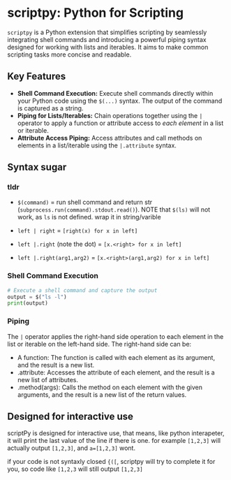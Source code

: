 # scriptpy: Python for Scripting

`scriptpy` is a Python extension that simplifies scripting by seamlessly integrating shell commands and introducing a powerful piping syntax designed for working with lists and iterables. It aims to make
common scripting tasks more concise and readable.

## Key Features

*   **Shell Command Execution:** Execute shell commands directly within your Python code using the `$(...)` syntax. The output of the command is captured as a string.
*   **Piping for Lists/Iterables:** Chain operations together using the `|` operator to apply a function or attribute access to *each element* in a list or iterable.
*   **Attribute Access Piping:** Access attributes and call methods on elements in a list/iterable using the `|.attribute` syntax.

##  Syntax sugar
### tldr
* `$(command)` = run shell command and return str (`subprocess.run(command).stdout.read()`). NOTE that `$(ls)` will not work, as `ls` is not defined. wrap it in string/varible

* `left | right` = `[right(x) for x in left]`
* `left |.right` (note the dot) = `[x.<right> for x in left]`
* `left |.right(arg1,arg2)` = `[x.<right>(arg1,arg2) for x in left]`


### Shell Command Execution

```python
# Execute a shell command and capture the output
output = $("ls -l")
print(output)
```

### Piping
The `|` operator applies the right-hand side operation to each element in the list or iterable on the left-hand side. The right-hand side can be:

* A function: The function is called with each element as its argument, and the result is a new list.
* .attribute: Accesses the attribute of each element, and the result is a new list of attributes.
* .method(args): Calls the method on each element with the given arguments, and the result is a new list of the return values.

## Designed for interactive use
scriptPy is designed for interactive use, that means, like python interapeter, it will print the last value of the line if there is one. for example `[1,2,3]` will actually output `[1,2,3]`, and `a=[1,2,3]` wont.

if your code is not syntaxly closed `{([`, scriptpy will try to complete it for you, so code like `[1,2,3` will still output `[1,2,3]`
